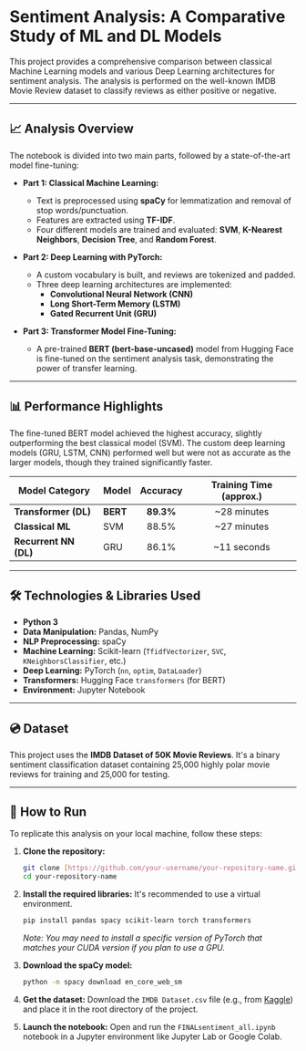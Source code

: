 # Sentiment Analysis: A Comparative Study of ML and DL Models

This project provides a comprehensive comparison between classical Machine Learning models and various Deep Learning architectures for sentiment analysis. The analysis is performed on the well-known IMDB Movie Review dataset to classify reviews as either positive or negative.

---

## 📈 Analysis Overview

The notebook is divided into two main parts, followed by a state-of-the-art model fine-tuning:

* **Part 1: Classical Machine Learning:**
    * Text is preprocessed using **spaCy** for lemmatization and removal of stop words/punctuation.
    * Features are extracted using **TF-IDF**.
    * Four different models are trained and evaluated: **SVM**, **K-Nearest Neighbors**, **Decision Tree**, and **Random Forest**.

* **Part 2: Deep Learning with PyTorch:**
    * A custom vocabulary is built, and reviews are tokenized and padded.
    * Three deep learning architectures are implemented:
        * **Convolutional Neural Network (CNN)**
        * **Long Short-Term Memory (LSTM)**
        * **Gated Recurrent Unit (GRU)**

* **Part 3: Transformer Model Fine-Tuning:**
    * A pre-trained **BERT (bert-base-uncased)** model from Hugging Face is fine-tuned on the sentiment analysis task, demonstrating the power of transfer learning.

---

## 📊 Performance Highlights

The fine-tuned BERT model achieved the highest accuracy, slightly outperforming the best classical model (SVM). The custom deep learning models (GRU, LSTM, CNN) performed well but were not as accurate as the larger models, though they trained significantly faster.

| Model Category      | Model         | Accuracy | Training Time (approx.) |
| ------------------- | ------------- | :------: | :---------------------: |
| **Transformer (DL)**| **BERT** | **89.3%**|        ~28 minutes        |
| **Classical ML** | SVM           |  88.5%   |        ~27 minutes        |
| **Recurrent NN (DL)** | GRU           |  86.1%   |         ~11 seconds         |

---

## 🛠️ Technologies & Libraries Used

* **Python 3**
* **Data Manipulation:** Pandas, NumPy
* **NLP Preprocessing:** spaCy
* **Machine Learning:** Scikit-learn (`TfidfVectorizer`, `SVC`, `KNeighborsClassifier`, etc.)
* **Deep Learning:** PyTorch (`nn`, `optim`, `DataLoader`)
* **Transformers:** Hugging Face `transformers` (for BERT)
* **Environment:** Jupyter Notebook

---

## 💿 Dataset

This project uses the **IMDB Dataset of 50K Movie Reviews**. It's a binary sentiment classification dataset containing 25,000 highly polar movie reviews for training and 25,000 for testing.

---

## 🚀 How to Run

To replicate this analysis on your local machine, follow these steps:

1.  **Clone the repository:**
    ```bash
    git clone [https://github.com/your-username/your-repository-name.git](https://github.com/your-username/your-repository-name.git)
    cd your-repository-name
    ```

2.  **Install the required libraries:**
    It's recommended to use a virtual environment.
    ```bash
    pip install pandas spacy scikit-learn torch transformers
    ```
    *Note: You may need to install a specific version of PyTorch that matches your CUDA version if you plan to use a GPU.*

3.  **Download the spaCy model:**
    ```bash
    python -m spacy download en_core_web_sm
    ```

4.  **Get the dataset:**
    Download the `IMDB Dataset.csv` file (e.g., from [Kaggle](https://www.kaggle.com/datasets/lakshmi25npathi/imdb-dataset-of-50k-movie-reviews)) and place it in the root directory of the project.

5.  **Launch the notebook:**
    Open and run the `FINALsentiment_all.ipynb` notebook in a Jupyter environment like Jupyter Lab or Google Colab.
